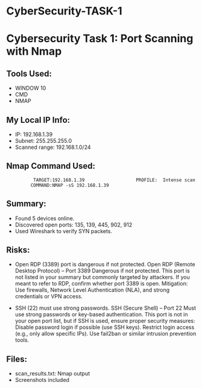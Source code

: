# CyberSecurity-TASK-1
# Cybersecurity Task 1: Port Scanning with Nmap #

## Tools Used:
- WINDOW 10
- CMD
- NMAP

## My Local IP Info:
- IP: 192.168.1.39
- Subnet: 255.255.255.0
- Scanned range: 192.168.1.0/24

## Nmap Command Used: 
              TARGET:192.168.1.39                   PROFILE:  Intense scan
             COMMAND:NMAP -sS 192.168.1.39
             
## Summary:
- Found 5 devices online.
- Discovered open ports: 135, 139, 445, 902, 912
- Used Wireshark to verify SYN packets.

## Risks:
- Open RDP (3389) port is dangerous if not protected.
 Open RDP (Remote Desktop Protocol) – Port 3389
 Dangerous if not protected.
 This port is not listed in your summary but commonly targeted by attackers. If you meant to refer to  RDP, confirm whether port 3389 is open.
 Mitigation: Use firewalls, Network Level Authentication (NLA), and strong credentials or VPN access.

- SSH (22) must use strong passwords.
  SSH (Secure Shell) – Port 22
  Must use strong passwords or key-based authentication.
  This port is not in your open port list, but if SSH is used, ensure proper security measures:
  Disable password login if possible (use SSH keys).
  Restrict login access (e.g., only allow specific IPs).
  Use fail2ban or similar intrusion prevention tools.

## Files:
- scan_results.txt: Nmap output
- Screenshots included
